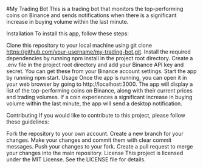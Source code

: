 #My Trading Bot
This is a trading bot that monitors the top-performing coins on Binance and sends notifications when there is a significant increase in buying volume within the last minute.

Installation
To install this app, follow these steps:

Clone this repository to your local machine using git clone https://github.com/your-username/my-trading-bot.git.
Install the required dependencies by running npm install in the project root directory.
Create a .env file in the project root directory and add your Binance API key and secret. You can get these from your Binance account settings.
Start the app by running npm start.
Usage
Once the app is running, you can open it in your web browser by going to http://localhost:3000. The app will display a list of the top-performing coins on Binance, along with their current prices and trading volumes. If a coin experiences a significant increase in buying volume within the last minute, the app will send a desktop notification.

Contributing
If you would like to contribute to this project, please follow these guidelines:

Fork the repository to your own account.
Create a new branch for your changes.
Make your changes and commit them with clear commit messages.
Push your changes to your fork.
Create a pull request to merge your changes into the main repository.
License
This project is licensed under the MIT License. See the LICENSE file for details.




